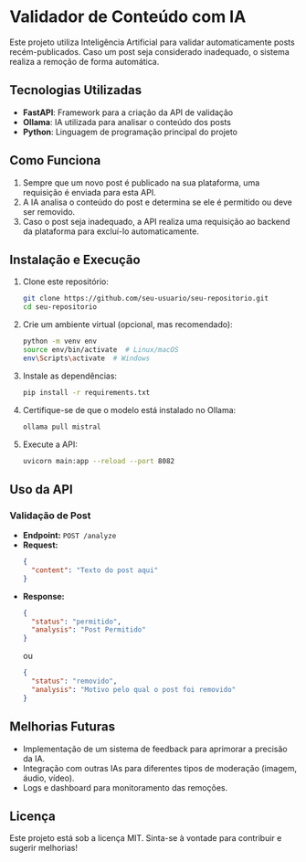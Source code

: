 # Validador de Conteúdo com IA

Este projeto utiliza Inteligência Artificial para validar automaticamente posts recém-publicados. Caso um post seja considerado inadequado, o sistema realiza a remoção de forma automática.

## Tecnologias Utilizadas
- **FastAPI**: Framework para a criação da API de validação
- **Ollama**: IA utilizada para analisar o conteúdo dos posts
- **Python**: Linguagem de programação principal do projeto

## Como Funciona
1. Sempre que um novo post é publicado na sua plataforma, uma requisição é enviada para esta API.
2. A IA analisa o conteúdo do post e determina se ele é permitido ou deve ser removido.
3. Caso o post seja inadequado, a API realiza uma requisição ao backend da plataforma para excluí-lo automaticamente.

## Instalação e Execução

1. Clone este repositório:
   ```sh
   git clone https://github.com/seu-usuario/seu-repositorio.git
   cd seu-repositorio
   ```
2. Crie um ambiente virtual (opcional, mas recomendado):
   ```sh
   python -m venv env
   source env/bin/activate  # Linux/macOS
   env\Scripts\activate  # Windows
   ```
3. Instale as dependências:
   ```sh
   pip install -r requirements.txt
   ```
4. Certifique-se de que o modelo está instalado no Ollama:
   ```sh
   ollama pull mistral
   ```
5. Execute a API:
   ```sh
   uvicorn main:app --reload --port 8082
   ```

## Uso da API

### Validação de Post
- **Endpoint:** `POST /analyze`
- **Request:**
  ```json
  {
    "content": "Texto do post aqui"
  }
  ```
- **Response:**
  ```json
  {
    "status": "permitido",
    "analysis": "Post Permitido"
  }
  ```
  ou
  ```json
  {
    "status": "removido",
    "analysis": "Motivo pelo qual o post foi removido"
  }
  ```

## Melhorias Futuras
- Implementação de um sistema de feedback para aprimorar a precisão da IA.
- Integração com outras IAs para diferentes tipos de moderação (imagem, áudio, vídeo).
- Logs e dashboard para monitoramento das remoções.

## Licença
Este projeto está sob a licença MIT. Sinta-se à vontade para contribuir e sugerir melhorias!

